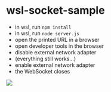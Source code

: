 # wsl-socket-sample

* in wsl, run `npm install`
* in wsl, run `node server.js`
* open the printed URL in a browser
* open developer tools in the browser
* disable external network adapter
* (everything still works...)
* enable external network adapter
* the WebSocket closes

<img src="repro.gif" />
